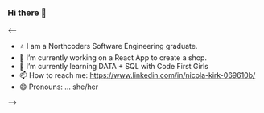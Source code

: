 ### Hi there 👋

<--
- ⭐️ I am a Northcoders Software Engineering graduate.
- 🔭 I’m currently working on a React App to create a shop.
- 🌱 I’m currently learning DATA + SQL with Code First Girls
- 📫 How to reach me: https://www.linkedin.com/in/nicola-kirk-069610b/
- 😄 Pronouns: ... she/her

-->
